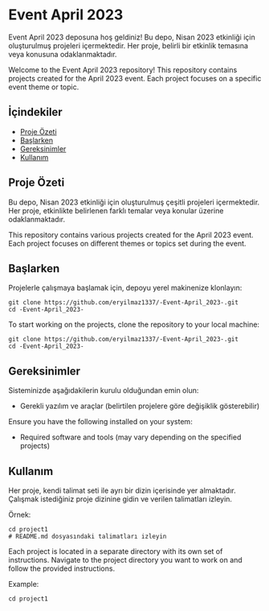 <!DOCTYPE html>
<html lang="tr">
<head>
    <meta charset="UTF-8">
    <meta name="viewport" content="width=device-width, initial-scale=1.0">
    <title>Event April 2023</title>
</head>
<body>
    <h1>Event April 2023</h1>
    <p>Event April 2023 deposuna hoş geldiniz! Bu depo, Nisan 2023 etkinliği için oluşturulmuş projeleri içermektedir. Her proje, belirli bir etkinlik temasına veya konusuna odaklanmaktadır.</p>
    <p>Welcome to the Event April 2023 repository! This repository contains projects created for the April 2023 event. Each project focuses on a specific event theme or topic.</p>
    <h2>İçindekiler</h2>
    <ul>
        <li><a href="#proje-ozeti">Proje Özeti</a></li>
        <li><a href="#baslarken">Başlarken</a></li>
        <li><a href="#gereksinimler">Gereksinimler</a></li>
        <li><a href="#kullanim">Kullanım</a></li>
    </ul>
    <h2 id="proje-ozeti">Proje Özeti</h2>
    <p>Bu depo, Nisan 2023 etkinliği için oluşturulmuş çeşitli projeleri içermektedir. Her proje, etkinlikte belirlenen farklı temalar veya konular üzerine odaklanmaktadır.</p>
    <p>This repository contains various projects created for the April 2023 event. Each project focuses on different themes or topics set during the event.</p>
    <h2 id="baslarken">Başlarken</h2>
    <p>Projelerle çalışmaya başlamak için, depoyu yerel makinenize klonlayın:</p>
    <pre><code>git clone https://github.com/eryilmaz1337/-Event-April_2023-.git
cd -Event-April_2023-</code></pre>
    <p>To start working on the projects, clone the repository to your local machine:</p>
    <pre><code>git clone https://github.com/eryilmaz1337/-Event-April_2023-.git
cd -Event-April_2023-</code></pre>
    <h2 id="gereksinimler">Gereksinimler</h2>
    <p>Sisteminizde aşağıdakilerin kurulu olduğundan emin olun:</p>
    <ul>
        <li>Gerekli yazılım ve araçlar (belirtilen projelere göre değişiklik gösterebilir)</li>
    </ul>
    <p>Ensure you have the following installed on your system:</p>
    <ul>
        <li>Required software and tools (may vary depending on the specified projects)</li>
    </ul>
    <h2 id="kullanim">Kullanım</h2>
    <p>Her proje, kendi talimat seti ile ayrı bir dizin içerisinde yer almaktadır. Çalışmak istediğiniz proje dizinine gidin ve verilen talimatları izleyin.</p>
    <p>Örnek:</p>
    <pre><code>cd project1
# README.md dosyasındaki talimatları izleyin</code></pre>
    <p>Each project is located in a separate directory with its own set of instructions. Navigate to the project directory you want to work on and follow the provided instructions.</p>
    <p>Example:</p>
    <pre><code>cd project1
</body>
</html>
